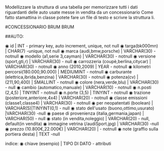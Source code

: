 Modellizzare la struttura di una tabella per memorizzare tutti i dati riguardanti delle auto usate messe in vendita da un concessionario
Come fatto stamattina in classe potete fare un file di testo e scrivre la struttura li.

#CONCESSIONARIO BRUM BRUM 

##AUTO:

◉ id | INT - primary key, auto increment, unique, not null
◉ targa(bk000mn) | CHAR(7) -unique, not null
◉ marca (audi,bmw,porsche) | VARCHAR(30) - notnull 
◉ modello (a1,serie 3,cayman) | VARCHAR(30) - notnull
◉ versione (sport,gti,r) | VARCHAR(30) - null
◉ carrozzeria (coupè,berlina,citycar) | VARCHAR(30) - notnull
◉ anno (2010,2009) | YEAR - notnull
◉ kilometri percorsi(180.000,90.000) | MEDIUMINT - notnull
◉ carburante (elettrica,ibrida,benzina) | VARCHAR(30) - notnull 
◉ potenza(cv) | (211,90,400) | SMALLINT - notnull
◉ colore (nera,verde,blu) | VARCHAR(30) - null
◉ cambio (automatico,manuale) | VARCHAR(10) - notnull
◉ n.posti (2,4,5) | TINYINT - notnull
◉ n.porte (3,5) | TINYINT - notnull
◉ trazione (posteriore,anteriore,4x4) | VARCHAR(20) - notnull
◉ classe emissioni (classe1,classe4) | VARCHAR(30) - notnull
◉ per neopatentati (boolean) | VARCHAR(5)|TINYINT(0,1) - null
◉ stato dell'usato (buono,ottimo,usurato) |VARCHAR(30) -null
◉ paese di provenienza (italia,germania,japan) | VARCHAR(50) - null
◉ stato (in vendita,noleggio) | VARCHAR(20) - null, default(in vendita)
◉ immagine vetrina (/audiSport.jpg) | VARCHAR(30) -null
◉ prezzo (10.800€,22.000€) | VARCHAR(20) | - notnull
◉ note (graffio sulla portiera desta) | TEXT -null

indice:
◉ chiave (esempio) | TIPO DI DATO - attributi
